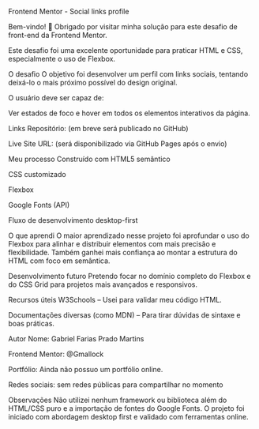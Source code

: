 Frontend Mentor - Social links profile


Bem-vindo! 👋
Obrigado por visitar minha solução para este desafio de front-end da Frontend Mentor.

Este desafio foi uma excelente oportunidade para praticar HTML e CSS, especialmente o uso de Flexbox.

O desafio
O objetivo foi desenvolver um perfil com links sociais, tentando deixá-lo o mais próximo possível do design original.

O usuário deve ser capaz de:

Ver estados de foco e hover em todos os elementos interativos da página.


Links
Repositório: (em breve será publicado no GitHub)

Live Site URL: (será disponibilizado via GitHub Pages após o envio)

Meu processo
Construído com
HTML5 semântico

CSS customizado

Flexbox

Google Fonts (API)

Fluxo de desenvolvimento desktop-first

O que aprendi
O maior aprendizado nesse projeto foi aprofundar o uso do Flexbox para alinhar e distribuir elementos com mais precisão e flexibilidade. Também ganhei mais confiança ao montar a estrutura do HTML com foco em semântica.

Desenvolvimento futuro
Pretendo focar no domínio completo do Flexbox e do CSS Grid para projetos mais avançados e responsivos.

Recursos úteis
W3Schools – Usei para validar meu código HTML.

Documentações diversas (como MDN) – Para tirar dúvidas de sintaxe e boas práticas.

Autor
Nome: Gabriel Farias Prado Martins

Frontend Mentor: @Gmallock

Portfólio: Ainda não possuo um portfólio online.

Redes sociais: sem redes públicas para compartilhar no momento

Observações
Não utilizei nenhum framework ou biblioteca além do HTML/CSS puro e a importação de fontes do Google Fonts. O projeto foi iniciado com abordagem desktop first e validado com ferramentas online.